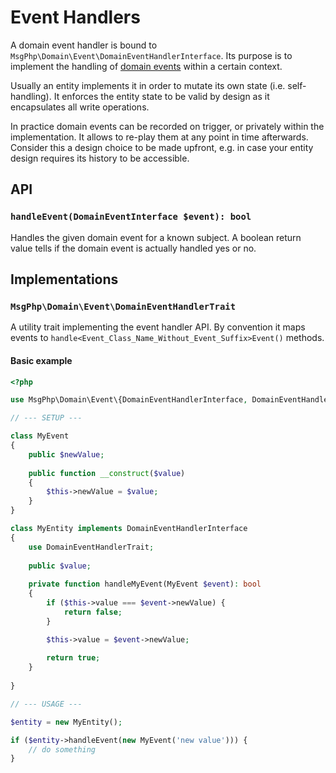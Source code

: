 # Event Handlers

A domain event handler is bound to `MsgPhp\Domain\Event\DomainEventHandlerInterface`. Its purpose is to implement the
handling of [domain events](events.md) within a certain context.

Usually an entity implements it in order to mutate its own state (i.e. self-handling). It enforces the entity state to
be valid by design as it encapsulates all write operations.

In practice domain events can be recorded on trigger, or privately within the implementation. It allows to re-play them
at any point in time afterwards. Consider this a design choice to be made upfront, e.g. in case your entity design
requires its history to be accessible.

## API

### `handleEvent(DomainEventInterface $event): bool`

Handles the given domain event for a known subject. A boolean return value tells if the domain event is actually handled
yes or no.

## Implementations

### `MsgPhp\Domain\Event\DomainEventHandlerTrait`

A utility trait implementing the event handler API. By convention it maps events to
`handle<Event_Class_Name_Without_Event_Suffix>Event()` methods.

#### Basic example

```php
<?php

use MsgPhp\Domain\Event\{DomainEventHandlerInterface, DomainEventHandlerTrait};

// --- SETUP ---

class MyEvent
{
    public $newValue;
    
    public function __construct($value)
    {
        $this->newValue = $value;
    }
}

class MyEntity implements DomainEventHandlerInterface
{
    use DomainEventHandlerTrait;
    
    public $value;
    
    private function handleMyEvent(MyEvent $event): bool
    {
        if ($this->value === $event->newValue) {
            return false;
        }

        $this->value = $event->newValue;
        
        return true;
    }
    
}

// --- USAGE ---

$entity = new MyEntity();

if ($entity->handleEvent(new MyEvent('new value'))) {
    // do something
}
```
